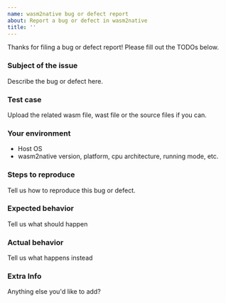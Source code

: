 ```yaml
---
name: wasm2native bug or defect report
about: Report a bug or defect in wasm2native
title: ''
---
```


Thanks for filing a bug or defect report! Please fill out the TODOs below.

### Subject of the issue

Describe the bug or defect here.

### Test case

Upload the related wasm file, wast file or the source files if you can.

### Your environment

* Host OS
* wasm2native version, platform, cpu architecture, running mode, etc.

### Steps to reproduce

Tell us how to reproduce this bug or defect.

### Expected behavior

Tell us what should happen

### Actual behavior

Tell us what happens instead

### Extra Info

Anything else you'd like to add?
